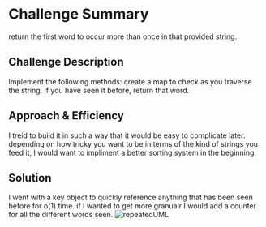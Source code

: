 # Challenge Summary
return the first word to occur more than once in that provided string.
## Challenge Description
Implement the following methods:
create a map to check as you traverse the string. if you have seen it before, return that word.
## Approach & Efficiency
I treid to build it in such a way that it would be easy to complicate later. depending on how tricky you want to be in terms of the kind of strings you feed it, I would want to impliment a better sorting system in the beginning. 

## Solution

I went with a key object to quickly reference anything that has been seen before for o(1) time. if I wanted to get more granualr I would add a counter for all the different words seen. 
![repeatedUML](./assets/repeatedUML.jpg)